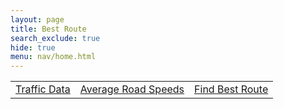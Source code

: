 ```yaml
---
layout: page
title: Best Route
search_exclude: true
hide: true
menu: nav/home.html
---
```


<table>
    <tr>
        <td><a href="{{site.baseurl}}/traf/">Traffic Data</a></td>
        <td><a href="{{site.baseurl}}/avgspeed/">Average Road Speeds</a></td>
        <td><a href="{{site.baseurl}}/bestRoute/">Find Best Route</a></td>
    </tr>
</table>